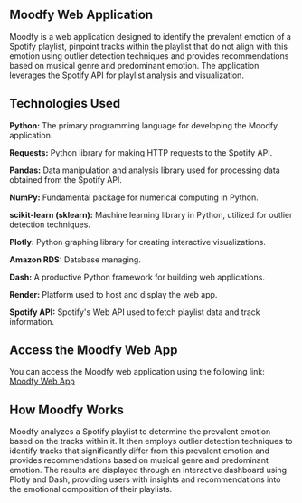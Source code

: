## Moodfy Web Application
Moodfy is a web application designed to identify the prevalent emotion of a Spotify playlist, pinpoint tracks within the playlist that do not align with this emotion using outlier detection techniques and provides recommendations based on musical genre and predominant emotion. The application leverages the Spotify API for playlist analysis and visualization.

## Technologies Used
**Python:** The primary programming language for developing the Moodfy application.

**Requests:** Python library for making HTTP requests to the Spotify API.

**Pandas:** Data manipulation and analysis library used for processing data obtained from the Spotify API.

**NumPy:** Fundamental package for numerical computing in Python.

**scikit-learn (sklearn):** Machine learning library in Python, utilized for outlier detection techniques.

**Plotly:** Python graphing library for creating interactive visualizations.

**Amazon RDS:** Database managing.

**Dash:** A productive Python framework for building web applications.

**Render:** Platform used to host and display the web app.

**Spotify API:** Spotify's Web API used to fetch playlist data and track information.

## Access the Moodfy Web App
You can access the Moodfy web application using the following link: [Moodfy Web App](https://moodfy-v2.onrender.com/)

## How Moodfy Works
Moodfy analyzes a Spotify playlist to determine the prevalent emotion based on the tracks within it. It then employs outlier detection techniques to identify tracks that significantly differ from this prevalent emotion and provides recommendations based on musical genre and predominant emotion. The results are displayed through an interactive dashboard using Plotly and Dash, providing users with insights and recommendations into the emotional composition of their playlists.
